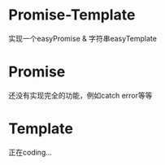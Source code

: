 # Promise-Template
实现一个easyPromise &amp;  字符串easyTemplate
# Promise
还没有实现完全的功能，例如catch error等等
# Template
正在coding...